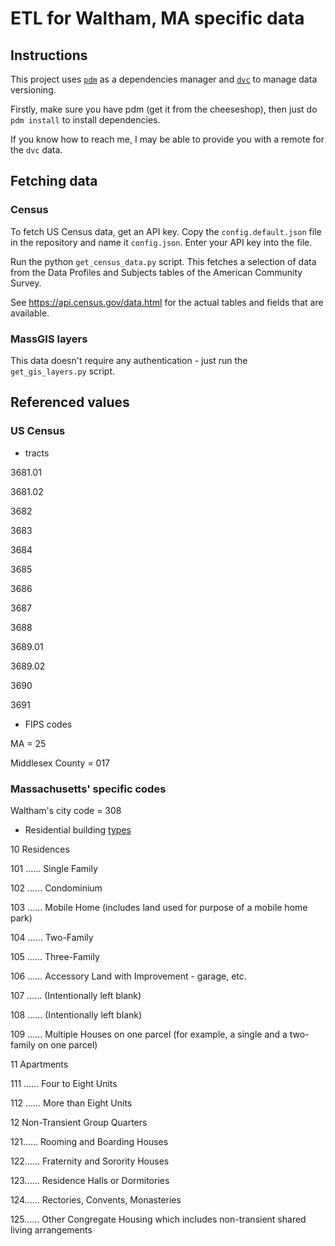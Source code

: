 
# ETL for Waltham, MA specific data

## Instructions

This project uses [`pdm`](https://pdm.fming.dev/latest/) as a dependencies manager and [`dvc`](https://dvc.org/doc) to manage data versioning.

Firstly, make sure you have pdm (get it from the cheeseshop), then just do `pdm install` to install dependencies.

If you know how to reach me, I may be able to provide you with a remote for the `dvc` data.

## Fetching data

### Census

To fetch US Census data, get an API key. Copy the `config.default.json` file in the
repository and name it `config.json`. Enter your API key into the file.

Run the python `get_census_data.py` script. This fetches a selection of
data from the Data Profiles and Subjects tables of the American Community Survey.

See https://api.census.gov/data.html for the actual tables and fields that are available.

### MassGIS layers

This data doesn't require any authentication - just run the `get_gis_layers.py` script.

## Referenced values

### US Census

- tracts

3681.01

3681.02

3682

3683

3684

3685

3686

3687

3688

3689.01

3689.02

3690

3691

- FIPS codes

MA = 25

Middlesex County = 017

### Massachusetts' specific codes

Waltham's city code = 308

- Residential building [types](https://www.mass.gov/files/documents/2016/08/wr/classificationcodebook.pdf)

10 Residences

101 ...... Single Family

102 ...... Condominium

103 ...... Mobile Home (includes land used for purpose
of a mobile home park)

104 ...... Two-Family

105 ...... Three-Family

106 ...... Accessory Land with Improvement - garage,
etc.

107 ...... (Intentionally left blank)

108 ...... (Intentionally left blank)

109 ...... Multiple Houses on one parcel (for example, a
single and a two-family on one parcel)

11 Apartments

111 ...... Four to Eight Units

112 ...... More than Eight Units

12 Non-Transient Group Quarters

121...... Rooming and Boarding Houses

122...... Fraternity and Sorority Houses

123...... Residence Halls or Dormitories

124...... Rectories, Convents, Monasteries

125...... Other Congregate Housing which includes
non-transient shared living arrangements
